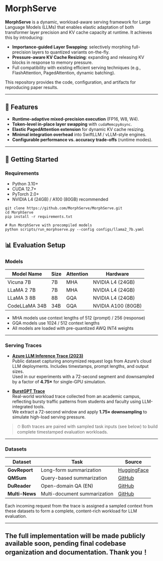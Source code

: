 # MorphServe

**MorphServe** is a dynamic, workload-aware serving framework for Large Language Models (LLMs) that enables elastic adaptation of both transformer layer precision and KV cache capacity at runtime. It achieves this by introducing:

- **Importance-guided Layer Swapping**: selectively morphing full-precision layers to quantized variants on-the-fly.
- **Pressure-aware KV Cache Resizing**: expanding and releasing KV blocks in response to memory pressure.
- Full compatibility with existing efficient serving techniques (e.g., FlashAttention, PagedAttention, dynamic batching).

This repository provides the code, configuration, and artifacts for reproducing paper results. 


---

## 🔧 Features

- **Runtime-adaptive mixed-precision execution** (FP16, W8, W4).
- **Token-level in-place layer swapping** with `cudaMemcpyAsync`.
- **Elastic PagedAttention extension** for dynamic KV cache resizing.
- **Minimal integration overhead** into SwiftLLM / vLLM-style engines.
- **Configurable performance vs. accuracy trade-offs** (runtime modes).

---

## 🚀 Getting Started

### Requirements

- Python 3.10+
- CUDA 12.7+
- PyTorch 2.0+
- NVIDIA L4 (24GB) / A100 (80GB) recommended
  
```
git clone https://github.com/MorphServe/MorphServe.git
cd MorphServe
pip install -r requirements.txt

# Run MorphServe with precompiled models
python scripts/run_morphserve.py --config configs/llama2_7b.yaml
```

## 📊 Evaluation Setup

### Models

| Model Name       | Size | Attention | Hardware           |
|------------------|------|-----------|--------------------|
| Vicuna 7B        | 7B   | MHA       | NVIDIA L4 (24GB)   |
| LLaMA 2 7B       | 7B   | MHA       | NVIDIA L4 (24GB)   |
| LLaMA 3 8B       | 8B   | GQA       | NVIDIA L4 (24GB)   |
| CodeLLaMA 34B    | 34B  | GQA       | NVIDIA A100 (80GB) |

- MHA models use context lengths of 512 (prompt) / 256 (response)
- GQA models use 1024 / 512 context lengths
- All models are loaded with pre-quantized AWQ INT4 weights

---

### Serving Traces

- **[Azure LLM Inference Trace (2023)](https://github.com/Azure/AzurePublicDataset/blob/master/AzureLLMInferenceDataset2023.md)**  
  Public dataset capturing anonymized request logs from Azure’s cloud LLM deployments. Includes timestamps, prompt lengths, and output sizes.  
  Used in our experiments with a 72-second segment and downsampled by a factor of **4.75×** for single-GPU simulation.

- **[BurstGPT Trace](https://github.com/HPMLL/BurstGPT)**  
  Real-world workload trace collected from an academic campus, reflecting bursty traffic patterns from students and faculty using LLM-integrated tools.  
  We extract a 72-second window and apply **1.75× downsampling** to simulate high-load serving pressure.

> ⏱ Both traces are paired with sampled task inputs (see below) to build complete timestamped evaluation workloads.

---

### Datasets

| Dataset     | Task                        | Source                                                                 |
|-------------|-----------------------------|------------------------------------------------------------------------|
| **GovReport** | Long-form summarization     | [HuggingFace](https://huggingface.co/datasets/launch/gov_report)       |
| **QMSum**     | Query-based summarization   | [GitHub](https://github.com/Yale-LILY/QMSum)                           |
| **DuReader**  | Open-domain QA (EN)         | [GitHub](https://github.com/baidu/DuReader)                            |
| **Multi-News**| Multi-document summarization| [GitHub](https://github.com/Alex-Fabbri/Multi-News)                    |

Each incoming request from the trace is assigned a sampled context from these datasets to form a complete, content-rich workload for LLM evaluation.

---

## The full implementation will be made publicly available soon, pending final codebase organization and documentation. Thank you！

